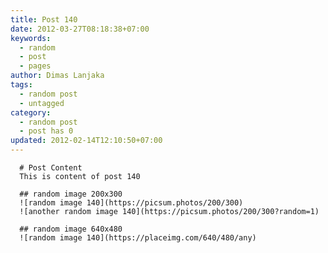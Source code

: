 ```yaml
---
title: Post 140
date: 2012-03-27T08:18:38+07:00
keywords:
  - random
  - post
  - pages
author: Dimas Lanjaka
tags:
  - random post
  - untagged
category:
  - random post
  - post has 0
updated: 2012-02-14T12:10:50+07:00
---
```


      # Post Content
      This is content of post 140

      ## random image 200x300
      ![random image 140](https://picsum.photos/200/300)
      ![another random image 140](https://picsum.photos/200/300?random=1)

      ## random image 640x480
      ![random image 140](https://placeimg.com/640/480/any)
      